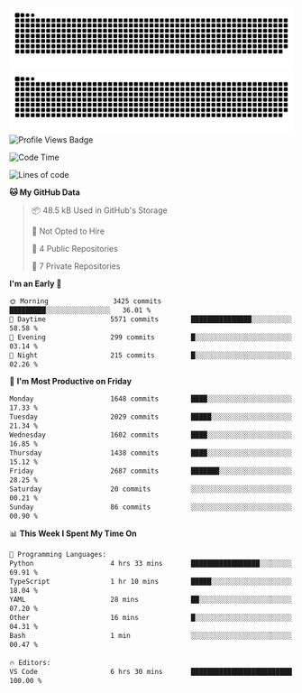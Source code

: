 <img src="https://github.com/nielsbaggerman/nielsbaggerman/blob/output/github-contribution-grid-snake.svg#gh-light-mode-only" alt="GitHub Snake Light">
<img src="https://github.com/nielsbaggerman/nielsbaggerman/blob/output/github-contribution-grid-snake-dark.svg#gh-dark-mode-only" alt="GitHub Snake Dark">
<img src="https://komarev.com/ghpvc/?username=nielsbaggerman&amp;label=Profile+Views" alt="Profile Views Badge" />

<!--START_SECTION:waka-->
![Code Time](http://img.shields.io/badge/Code%20Time-2%2C340%20hrs%2028%20mins-blue)

![Lines of code](https://img.shields.io/badge/From%20Hello%20World%20I%27ve%20Written-11.0%20million%20lines%20of%20code-blue)

**🐱 My GitHub Data** 

> 📦 48.5 kB Used in GitHub's Storage 
 > 
> 🚫 Not Opted to Hire
 > 
> 📜 4 Public Repositories 
 > 
> 🔑 7 Private Repositories 
 > 
**I'm an Early 🐤** 

```text
🌞 Morning                3425 commits        █████████░░░░░░░░░░░░░░░░   36.01 % 
🌆 Daytime                5571 commits        ███████████████░░░░░░░░░░   58.58 % 
🌃 Evening                299 commits         █░░░░░░░░░░░░░░░░░░░░░░░░   03.14 % 
🌙 Night                  215 commits         █░░░░░░░░░░░░░░░░░░░░░░░░   02.26 % 
```
📅 **I'm Most Productive on Friday** 

```text
Monday                   1648 commits        ████░░░░░░░░░░░░░░░░░░░░░   17.33 % 
Tuesday                  2029 commits        █████░░░░░░░░░░░░░░░░░░░░   21.34 % 
Wednesday                1602 commits        ████░░░░░░░░░░░░░░░░░░░░░   16.85 % 
Thursday                 1438 commits        ████░░░░░░░░░░░░░░░░░░░░░   15.12 % 
Friday                   2687 commits        ███████░░░░░░░░░░░░░░░░░░   28.25 % 
Saturday                 20 commits          ░░░░░░░░░░░░░░░░░░░░░░░░░   00.21 % 
Sunday                   86 commits          ░░░░░░░░░░░░░░░░░░░░░░░░░   00.90 % 
```


📊 **This Week I Spent My Time On** 

```text
💬 Programming Languages: 
Python                   4 hrs 33 mins       █████████████████░░░░░░░░   69.91 % 
TypeScript               1 hr 10 mins        █████░░░░░░░░░░░░░░░░░░░░   18.04 % 
YAML                     28 mins             ██░░░░░░░░░░░░░░░░░░░░░░░   07.20 % 
Other                    16 mins             █░░░░░░░░░░░░░░░░░░░░░░░░   04.31 % 
Bash                     1 min               ░░░░░░░░░░░░░░░░░░░░░░░░░   00.47 % 

🔥 Editors: 
VS Code                  6 hrs 30 mins       █████████████████████████   100.00 % 
```


<!--END_SECTION:waka-->
